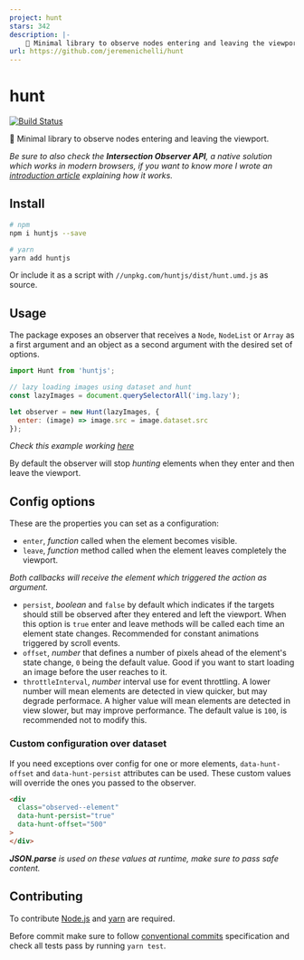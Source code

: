 ```yaml
---
project: hunt
stars: 342
description: |-
    👻 Minimal library to observe nodes entering and leaving the viewport
url: https://github.com/jeremenichelli/hunt
---
```


# hunt

[![Build Status](https://travis-ci.org/jeremenichelli/hunt.svg)](https://travis-ci.org/jeremenichelli/hunt)

👻 Minimal library to observe nodes entering and leaving the viewport.

_Be sure to also check the **Intersection Observer API**, a native solution which works in modern browsers, if you want to know more I wrote an [introduction article](//jeremenichelli.io/2016/04/quick-introduction-to-the-intersection-observer-api) explaining how it works._

## Install

```sh
# npm
npm i huntjs --save

# yarn
yarn add huntjs
```

Or include it as a script with `//unpkg.com/huntjs/dist/hunt.umd.js` as source.

## Usage

The package exposes an observer that receives a `Node`, `NodeList` or `Array` as a first argument and an object as a second argument with the desired set of options.

```js
import Hunt from 'huntjs';

// lazy loading images using dataset and hunt
const lazyImages = document.querySelectorAll('img.lazy');

let observer = new Hunt(lazyImages, {
  enter: (image) => image.src = image.dataset.src
});
```

_Check this example working [here](//jeremenichelli.github.io/hunt)_

By default the observer will stop _hunting_ elements when they enter and then leave the viewport.

## Config options

These are the properties you can set as a configuration:

 - `enter`, _function_ called when the element becomes visible.
 - `leave`, _function_ method called when the element leaves completely the viewport.

_Both callbacks will receive the element which triggered the action as argument._

 - `persist`, _boolean_ and `false` by default which indicates if the targets should still be observed after they entered and left the viewport. When this option is `true` enter and leave methods will be called each time an element state changes. Recommended for constant animations triggered by scroll events.
 - `offset`, _number_ that defines a number of pixels ahead of the element's state change, `0` being the default value. Good if you want to start loading an image before the user reaches to it.
 - `throttleInterval`, _number_ interval use for event throttling. A lower number will mean elements are detected in view quicker, but may degrade performace. A higher value will mean elements are detected in view slower, but may improve performance. The default value is `100`, is recommended not to modify this.

### Custom configuration over dataset

If you need exceptions over config for one or more elements, `data-hunt-offset` and `data-hunt-persist` attributes can be used. These custom values will override the ones you passed to the observer.

```html
<div
  class="observed--element"
  data-hunt-persist="true"
  data-hunt-offset="500"
>
</div>
```

_**JSON.parse** is used on these values at runtime, make sure to pass safe content._

## Contributing

To contribute [Node.js](//nodejs.org) and [yarn](//yarnpkg.com) are required.

Before commit make sure to follow [conventional commits](//www.conventionalcommits.org) specification and check all tests pass by running `yarn test`.

